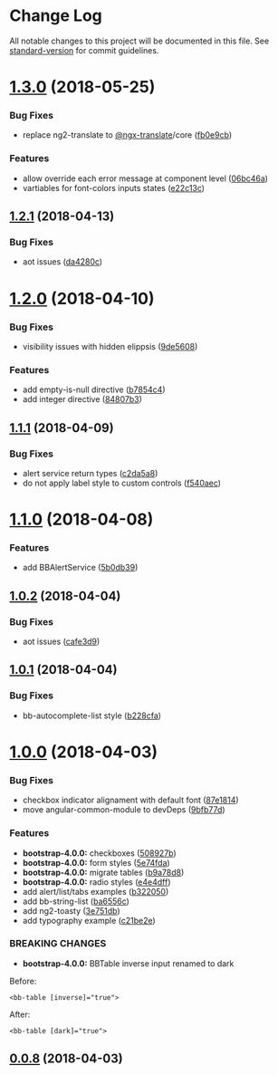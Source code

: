 # Change Log

All notable changes to this project will be documented in this file. See [standard-version](https://github.com/conventional-changelog/standard-version) for commit guidelines.

<a name="1.3.0"></a>
# [1.3.0](https://github.com/llafuente/angular-bootstrap-ui/compare/v1.2.1...v1.3.0) (2018-05-25)


### Bug Fixes

* replace ng2-translate to [@ngx-translate](https://github.com/ngx-translate)/core ([fb0e9cb](https://github.com/llafuente/angular-bootstrap-ui/commit/fb0e9cb))


### Features

* allow override each error message at component level ([06bc46a](https://github.com/llafuente/angular-bootstrap-ui/commit/06bc46a))
* vartiables for font-colors inputs states ([e22c13c](https://github.com/llafuente/angular-bootstrap-ui/commit/e22c13c))



<a name="1.2.1"></a>
## [1.2.1](https://github.com/llafuente/angular-bootstrap-ui/compare/v1.2.0...v1.2.1) (2018-04-13)


### Bug Fixes

* aot issues ([da4280c](https://github.com/llafuente/angular-bootstrap-ui/commit/da4280c))



<a name="1.2.0"></a>
# [1.2.0](https://github.com/llafuente/angular-bootstrap-ui/compare/v1.1.1...v1.2.0) (2018-04-10)


### Bug Fixes

* visibility issues with hidden elippsis ([9de5608](https://github.com/llafuente/angular-bootstrap-ui/commit/9de5608))


### Features

* add empty-is-null directive ([b7854c4](https://github.com/llafuente/angular-bootstrap-ui/commit/b7854c4))
* add integer directive ([84807b3](https://github.com/llafuente/angular-bootstrap-ui/commit/84807b3))



<a name="1.1.1"></a>
## [1.1.1](https://github.com/llafuente/angular-bootstrap-ui/compare/v1.1.0...v1.1.1) (2018-04-09)


### Bug Fixes

* alert service return types ([c2da5a8](https://github.com/llafuente/angular-bootstrap-ui/commit/c2da5a8))
* do not apply label style to custom controls ([f540aec](https://github.com/llafuente/angular-bootstrap-ui/commit/f540aec))



<a name="1.1.0"></a>
# [1.1.0](https://github.com/llafuente/angular-bootstrap-ui/compare/v1.0.2...v1.1.0) (2018-04-08)


### Features

* add BBAlertService ([5b0db39](https://github.com/llafuente/angular-bootstrap-ui/commit/5b0db39))



<a name="1.0.2"></a>
## [1.0.2](https://github.com/llafuente/angular-bootstrap-ui/compare/v1.0.1...v1.0.2) (2018-04-04)


### Bug Fixes

* aot issues ([cafe3d9](https://github.com/llafuente/angular-bootstrap-ui/commit/cafe3d9))



<a name="1.0.1"></a>
## [1.0.1](https://github.com/llafuente/angular-bootstrap-ui/compare/v1.0.0...v1.0.1) (2018-04-04)


### Bug Fixes

* bb-autocomplete-list style ([b228cfa](https://github.com/llafuente/angular-bootstrap-ui/commit/b228cfa))



<a name="1.0.0"></a>
# [1.0.0](https://github.com/llafuente/angular-bootstrap-ui/compare/v0.0.8...v1.0.0) (2018-04-03)


### Bug Fixes

* checkbox indicator alignament with default font ([87e1814](https://github.com/llafuente/angular-bootstrap-ui/commit/87e1814))
* move angular-common-module to devDeps ([9bfb77d](https://github.com/llafuente/angular-bootstrap-ui/commit/9bfb77d))


### Features

* **bootstrap-4.0.0:** checkboxes ([508927b](https://github.com/llafuente/angular-bootstrap-ui/commit/508927b))
* **bootstrap-4.0.0:** form styles ([5e74fda](https://github.com/llafuente/angular-bootstrap-ui/commit/5e74fda))
* **bootstrap-4.0.0:** migrate tables ([b9a78d8](https://github.com/llafuente/angular-bootstrap-ui/commit/b9a78d8))
* **bootstrap-4.0.0:** radio styles ([e4e4dff](https://github.com/llafuente/angular-bootstrap-ui/commit/e4e4dff))
* add alert/list/tabs examples ([b322050](https://github.com/llafuente/angular-bootstrap-ui/commit/b322050))
* add bb-string-list ([ba6556c](https://github.com/llafuente/angular-bootstrap-ui/commit/ba6556c))
* add ng2-toasty ([3e751db](https://github.com/llafuente/angular-bootstrap-ui/commit/3e751db))
* add typography example ([c21be2e](https://github.com/llafuente/angular-bootstrap-ui/commit/c21be2e))


### BREAKING CHANGES

* **bootstrap-4.0.0:** BBTable inverse input renamed to dark

Before:
```
<bb-table [inverse]="true">
```

After:
```
<bb-table [dark]="true">
```



<a name="0.0.8"></a>
## [0.0.8](https://github.com/llafuente/angular-bootstrap-ui/compare/v0.0.7...v0.0.8) (2018-04-03)

